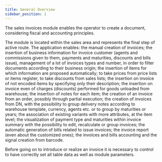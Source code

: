 ```yaml
---
title: General Overview
sidebar_position: 1
---
```


The sales invoices module enables the operator to create a document, considering fiscal and accounting principles. 

The module is located within the sales area and represents the final step of active route. The application enables: the manual creation of invoices; the insertion of business information for invoice customer (agents and commissions given to them, payments and maturities, discounts and bills issue), management of a lot of invoices types and number, in order to filter documents according to their business origin; the insertion of items for which information are proposed automatically; to take prices from price lists or items register, to take discounts from sales lists; the insertion on invoice of not encoded items by specifying only their description; the insertion on invoice even of charges (discounts) performed for goods unloaded from warehouse; the insertion of notes for each item; the creation of an invoice from an order, possibly through partial execution; the creation of invoices from DN, with the possibility to group delivery notes according to warehouse template, currency, agents etc. or to group by maturities or years; the association of existing variants with more attributes, at the item level; the visualization of payment type and maturities within invoice summary with the possibility to edit, recalculate or group invoices; the automatic generation of bills related to issue invoices; the invoice report (even about the customized ones); the invoices and bills accounting and the signal creation from barcode.

Before going on to introduce or realize an invoice it is necessary to control to have correctly set all table data as well as module parameters.






